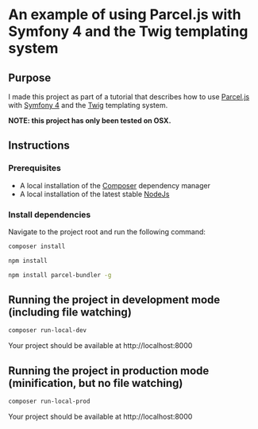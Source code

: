 # An example of using Parcel.js with Symfony 4 and the Twig templating system #

## Purpose ##

I made this project as part of a tutorial that describes how to use [Parcel.js](https://parceljs.org/) with [Symfony 4](https://symfony.com/4) and the [Twig](https://twig.symfony.com/doc/2.x/intro.html) templating system.

**NOTE: this project has only been tested on OSX.**

## Instructions ##

### Prerequisites ###

- A local installation of the [Composer](https://getcomposer.org/) dependency manager
- A local installation of the latest stable [NodeJs](https://nodejs.org)

### Install dependencies ###

Navigate to the project root and run the following command:

```bash
composer install
```

```bash
npm install
```

```bash
npm install parcel-bundler -g
```

## Running the project in development mode (including file watching) ##

```bash
composer run-local-dev
```

Your project should be available at http://localhost:8000

## Running the project in production mode (minification, but no file watching) ##

```bash
composer run-local-prod
```

Your project should be available at http://localhost:8000
